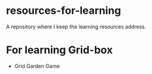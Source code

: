# resources-for-learning
A repository where I keep the learning resources address.

# For learning Grid-box
- <a href = "https://appbrewery.github.io/gridgarden/" style = "text-decoration: none;"> Grid Garden Game </a>
